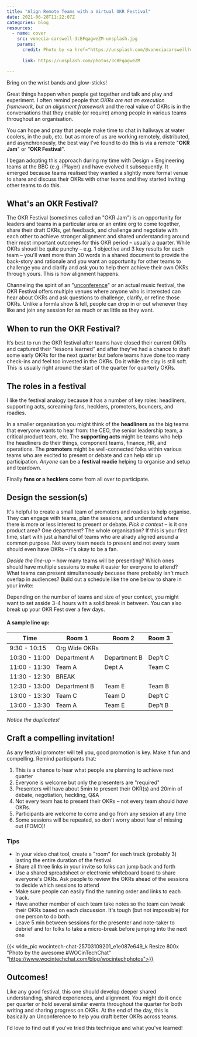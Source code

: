 ```yaml
---
title: "Align Remote Teams with a Virtual OKR Festival"
date: 2021-06-28T11:22:07Z
categories: blog  
resources:
  - name: cover
    src: vonecia-carswell-3cBFqagweZM-unsplash.jpg
    params:
      credit: Photo by <a href="https://unsplash.com/@voneciacarswell?utm_source=unsplash&utm_medium=referral&utm_content=creditCopyText">Vonecia Carswell</a> on <a href="https://unsplash.com/?utm_source=unsplash&utm_medium=referral&utm_content=creditCopyText">Unsplash</a>
  
      link: https://unsplash.com/photos/3cBFqagweZM

---
```


Bring on the wrist bands and glow-sticks! 

Great things happen when people get together and talk and play and experiment. I often remind people that <i>OKRs are not an execution framework, but an alignment framework</i> and the real value of OKRs is in the conversations that they enable (or require) among people in various teams throughout an organisation.

You can hope and pray that people make time to chat in hallways at water coolers, in the pub, etc. but as more of us are working remotely, distributed, and asynchronously, the best way I've found to do this is via a remote "<b>OKR Jam</b>" or "<b>OKR Festival</b>".

I began adopting this approach during my time with Design + Engineering teams at the BBC (e.g. iPlayer) and have evolved it subsequently. It emerged because teams realised they wanted a slightly more formal venue to share and discuss their OKRs with other teams and they started inviting other teams to do this.

## What's an OKR Festival?
The OKR Festival (sometimes called an "OKR Jam") is an opportunity for leaders and teams in a particular area or an entire org to come together, share their draft OKRs, get feedback, and challenge and negotiate with each other to achieve stronger alignment and shared understanding around their most important outcomes for this OKR period – usually a quarter. While OKRs shoudl be quite punchy – e.g. 1 objective and 3 key results for each team – you'll want more than 30 words in a shared document to provide the back-story and rationale and you want an opportunity for other teams to challenge you and clarify and ask you to help them achieve their own OKRs through yours. This is how alignment happens.

Channeling the spirit of an "[unconference](https://en.wikipedia.org/wiki/Unconference)" or an actual music festival, the OKR Festival offers multiple venues where anyone who is interested can hear about OKRs and ask questions to challenge, clarify, or refine those OKRs. Unlike a formla show & tell, people can drop in or out whenever they like and join any session for as much or as little as they want.

## When to run the OKR Festival?
It’s best to run the OKR festival after teams have closed their current OKRs and captured their “lessons learned” and after they’ve had a chance to draft some early OKRs for the next quarter but before teams have done too many check-ins and feel too invested in the OKRs. Do it while the clay is still soft. This is usually right around the start of the quarter for quarterly OKRs.

## The roles in a festival

I like the festival analogy because it has a number of key roles: headliners, supporting acts, screaming fans, hecklers, promoters, bouncers, and roadies.

In a smaller organisation you might think of the **headliners** as the big teams that everyone wants to hear from: the CEO, the senior leadership team, a critical product team, etc. The **supporting acts** might be teams who help the headliners do their things, component teams, finance, HR, and operations. The **promoters** might be well-connected folks within various teams who are excited to present or debate and can help stir up participation. *Anyone* can be a **festival roadie** helping to organise and setup and teardown. 

Finally **fans or a hecklers** come from all over to participate. 


## Design the session(s)

It's helpful to create a small team of promoters and roadies to help organise. They can engage with teams, plan the sessions, and understand where there is more or less interest to present or debate. *Pick a context* – is it one product area? One department? The whole organisation? If this is your first time, start with just a handful of teams who are alrady aligned around a common purpose. Not every team needs to present and not every team should even have OKRs – it's okay to be a fan.

*Decide the line-up* – how many teams will be presenting? Which ones should have multiple sessions to make it easier for everyone to attend? What teams can present simultaneously becuase there probably isn't much overlap in audiences? Build out a schedule like the one below to share in your invite:

Depending on the number of teams and size of your context, you might want to set asside 3-4 hours with a solid break in between. You can also break up your OKR Fest over a few days. 

#### A sample line up:

| Time  |	Room 1	| Room 2	| Room 3  |
| ----- | ------- | ------- | ------- | 
| 9:30 - 10:15	| Org Wide OKRs		
| 10:30  - 11:00	| Department A	| Department B	| Dep't C
| 11:00 - 11:30 | Team A	| Dept A	| Team C
| 11:30 - 12:30 | BREAK
| 12:30 - 13:00	| Department B	| Team E	| Team B  
| 13:00 - 13:30	| Team C	| Team D 	| Dep’t C  
| 13:00 - 13:30	| Team A	| Team E 	| Dep't B  

*Notice the duplicates!*


<script>function getElementByXpath(path) {
  return document.evaluate(path, document, null, XPathResult.FIRST_ORDERED_NODE_TYPE, null).singleNodeValue;
}

// SUPER HACKY way to style the table created by Hugo
getElementByXpath("//div[contains(@class,'blog')]/table").className = 'table'

  </script>


## Craft a compelling invitation! 
As any festival promoter will tell you, good promotion is key. Make it fun and compelling. Remind participants that:

1. This is a chance to hear what people are planning to achieve next quarter
2. Everyone is welcome but only the presenters are "required"
3. Presenters will have about 5min to present their OKR(s) and 20min of debate, negotiation, heckling, Q&A
2. Not every team has to present their OKRs – not every team should <i>have</i> OKRs.
3. Participants are welcome to come and go from any session at any time
4. Some sessions will be repeated, so don't worry about fear of missing out (FOMO)!

### Tips
* In your video chat tool, create a "room" for each track (probably 3) lasting the entire duration of the festival.
* Share all three links in your invite so folks can jump back and forth
* Use a shared spreadsheet or electronic whiteboard board to share everyone's OKRs. Ask people to review the OKRs ahead of the sessions to decide which sessions to attend
* Make sure people can easily find the running order and links to each track.
* Have another member of each team take notes so the team can tweak their OKRs based on each discussion. It's tough (but not impossible) for one person to do both.
* Leave 5 min between sessions for the presenter and note-taker to debrief and for folks to take a micro-break before jumping into the next one

{{< wide_pic wocintech-chat-25703109201_e1e087e649_k Resize 800x "Photo by the awesome #WOCinTechChat" "https://www.wocintechchat.com/blog/wocintechphotos">}}

## Outcomes!
Like any good festival, this one should develop deeper shared understanding, shared experiences, and alignment. You might do it once per quarter or hold several similar events throughout the quarter for both writing and sharing progress on OKRs. At the end of the day, this is basically an Unconference to help you draft better OKRs across teams. 

I'd love to find out if you've tried this technique and what you've learned!
